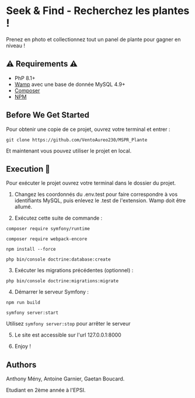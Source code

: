 # Seek & Find - Recherchez les plantes !

Prenez en photo et collectionnez tout un panel de plante pour gagner en niveau !

## :warning: Requirements :warning:

 - PhP 8.1+
 - [Wamp](https://www.wampserver.com/) avec une base de donnée MySQL 4.9+
 - [Composer](https://getcomposer.org/)
 - [NPM]()

## Before We Get Started

Pour obtenir une copie de ce projet, ouvrez votre terminal et entrer :

```
git clone https://github.com/VentoAureo230/MSPR_Plante
```
Et maintenant vous pouvez utiliser le projet en local.

## Execution :runner:

Pour exécuter le projet ouvrez votre terminal dans le dossier du projet.

1. Changez les coordonnés du .env.test pour faire correspondre à vos identifiants MySQL, puis enlevez le .test de l'extension. Wamp doit être allumé.

2. Exécutez cette suite de commande :

```
composer require symfony/runtime
```

```
composer require webpack-encore
```

```
npm install --force
```

```
php bin/console doctrine:database:create
```

3. Exécuter les migrations précédentes (optionnel) :

```
php bin/console doctrine:migrations:migrate
```
4. Démarrer le serveur Symfony :


```
npm run build
```

```
symfony server:start
```

Utilisez `symfony server:stop` pour arrêter le serveur

5. Le site est accessible sur l'url 127.0.0.1:8000

6. Enjoy !

## Authors

Anthony Mény, Antoine Garnier, Gaetan Boucard.

Etudiant en 2ème année à l'EPSI.
